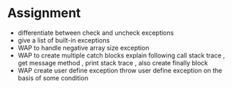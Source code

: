 # Assignment

- differentiate between check and uncheck exceptions
- give a list of built-in exceptions
- WAP to handle negative array size exception
- WAP to create multiple catch blocks explain following call stack trace , get message method , print stack trace , also create finally block
- WAP create user define exception throw user define exception on the basis of some condition